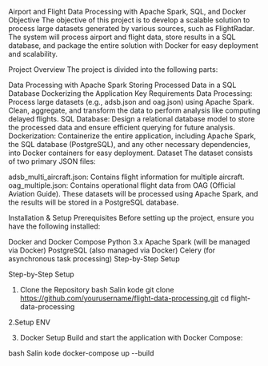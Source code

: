 Airport and Flight Data Processing with Apache Spark, SQL, and Docker
Objective
The objective of this project is to develop a scalable solution to process large datasets generated by various sources, such as FlightRadar. The system will process airport and flight data, store results in a SQL database, and package the entire solution with Docker for easy deployment and scalability.

Project Overview
The project is divided into the following parts:

Data Processing with Apache Spark
Storing Processed Data in a SQL Database
Dockerizing the Application
Key Requirements
Data Processing: Process large datasets (e.g., adsb.json and oag.json) using Apache Spark. Clean, aggregate, and transform the data to perform analysis like computing delayed flights.
SQL Database: Design a relational database model to store the processed data and ensure efficient querying for future analysis.
Dockerization: Containerize the entire application, including Apache Spark, the SQL database (PostgreSQL), and any other necessary dependencies, into Docker containers for easy deployment.
Dataset
The dataset consists of two primary JSON files:

adsb_multi_aircraft.json: Contains flight information for multiple aircraft.
oag_multiple.json: Contains operational flight data from OAG (Official Aviation Guide).
These datasets will be processed using Apache Spark, and the results will be stored in a PostgreSQL database.

Installation & Setup
Prerequisites
Before setting up the project, ensure you have the following installed:

Docker and Docker Compose
Python 3.x
Apache Spark (will be managed via Docker)
PostgreSQL (also managed via Docker)
Celery (for asynchronous task processing)
Step-by-Step Setup

Step-by-Step Setup
1. Clone the Repository
bash
Salin kode
git clone https://github.com/yourusername/flight-data-processing.git
cd flight-data-processing

2.Setup ENV


3. Docker Setup
Build and start the application with Docker Compose:

bash
Salin kode
docker-compose up --build